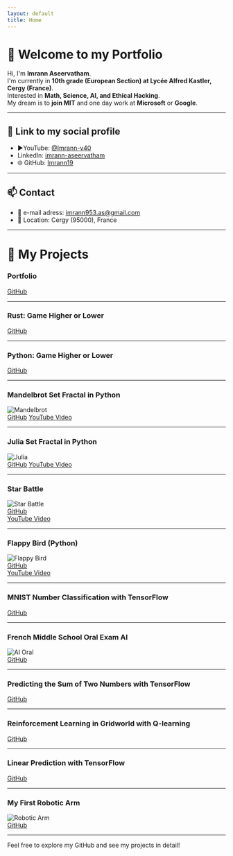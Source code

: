 ```yaml
---
layout: default
title: Home
---
```


# 👋 Welcome to my Portfolio

Hi, I'm **Imrann Aseervatham**.  
I'm currently in **10th grade (European Section) at Lycée Alfred Kastler, Cergy (France)**.  
Interested in **Math, Science, AI, and Ethical Hacking**.  
My dream is to **join MIT** and one day work at **Microsoft** or **Google**.  

---

## 🔗 Link to my social profile

- ▶️YouTube: [@Imrann-v40](https://www.youtube.com/@Imrann-v4o)
- LinkedIn: [imrann-aseervatham](https://www.linkedin.com/in/imrann-aseervatham-9965a4319/)
- 🌐 GitHub: [Imrann19](https://github.com/Imrann19)

---

## 📫 Contact

- 📧 e-mail adress: imrann953.as@gmail.com  
- 📍 Location: Cergy (95000), France  

---

# 🚀 My Projects

### Portfolio
[GitHub](https://github.com/Imrann19/Imrann19.github.io)

---

### Rust: Game Higher or Lower  
[GitHub](https://github.com/Imrann19/Rust-Game-Higher-or-Lower)  

---

### Python: Game Higher or Lower  
[GitHub](https://github.com/Imrann19/Python-Game-Higher-or-Lower)  

---

### Mandelbrot Set Fractal in Python
![Mandelbrot](assets/images/mandelbrot.png)  
[GitHub](https://github.com/Imrann19/Mandelbrot-Set-Fractal-in-Python)
[YouTube Video](https://www.youtube.com/watch?v=eYUTN04xZbY)


---

### Julia Set Fractal in Python
![Julia](assets/images/julia.png)  
[GitHub](https://github.com/Imrann19/Julia-Set-Fractal-in-Python)
[YouTube Video](https://www.youtube.com/watch?v=eYUTN04xZbY)

---

### Star Battle
![Star Battle](assets/images/space_game.png)  
[GitHub](https://github.com/Imrann19/star_battle)  
[YouTube Video](https://www.youtube.com/watch?v=W2XfgvUIgww)

---

### Flappy Bird (Python)
![Flappy Bird](assets/images/flappy_bird.png)  
[GitHub](https://github.com/Imrann19/Flappy-Bird_Python)  
[YouTube Video](https://www.youtube.com/watch?v=WikE-csSIPU)

---

### MNIST Number Classification with TensorFlow  
[GitHub](https://github.com/Imrann19/MNIST-Number-classification-with-TensorFlow)

---

### French Middle School Oral Exam AI
![AI Oral](assets/images/ai_oral.png)  
[GitHub](https://github.com/Imrann19/French-Middle-School-Oral-Exam-AI)

---

### Predicting the Sum of Two Numbers with TensorFlow  
[GitHub](https://github.com/Imrann19/Predicting-the-sum-of-Two-Numbers-with-Tensorflow)

---

### Reinforcement Learning in Gridworld with Q-learning
[GitHub](https://github.com/Imrann19/Reinforcement-Learning-in-Gridworld-with-Q-learning)

---

### Linear Prediction with TensorFlow  
[GitHub](https://github.com/Imrann19/Linear-Prediction-with-TensorFlow)

---

### My First Robotic Arm
![Robotic Arm](assets/images/robotic_arm.png)  
[GitHub](https://github.com/Imrann19/My-First-Robotic-Arm)

---

Feel free to explore my GitHub and see my projects in detail!

